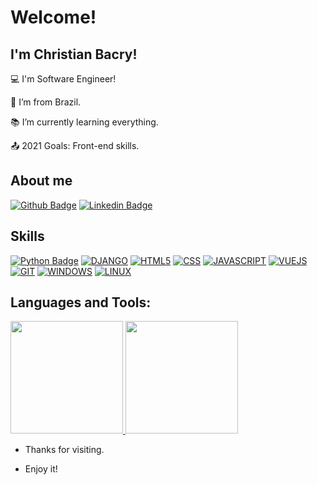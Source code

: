 
# Welcome!

 

## I'm Christian Bacry!

:computer: I'm Software Engineer!

:house_with_garden: I’m from Brazil.

:books: I’m currently learning everything.

:outbox_tray: 2021 Goals: Front-end skills. 

 
## About me

[![Github Badge](https://img.shields.io/badge/GitHub-100000?style=for-the-badge&logo=github&logoColor=white)]( https://github.com/chris-bacry) [![Linkedin Badge](https://img.shields.io/badge/LinkedIn-0077B5?style=for-the-badge&logo=linkedin&logoColor=white)](https://www.linkedin.com/in/christian-bacry-024a46138/)

## Skills

[![Python Badge](https://img.shields.io/badge/Python-3776AB?style=for-the-badge&logo=python&logoColor=white)]()
[![DJANGO](https://img.shields.io/badge/Django-092E20?style=for-the-badge&logo=django&logoColor=white)]()
[![HTML5](https://img.shields.io/badge/HTML5-E34F26?style=for-the-badge&logo=html5&logoColor=white)]()
[![CSS](https://img.shields.io/badge/CSS-239120?&style=for-the-badge&logo=css3&logoColor=white)]()
[![JAVASCRIPT](https://img.shields.io/badge/JavaScript-F7DF1E?style=for-the-badge&logo=javascript&logoColor=black)]()
[![VUEJS](https://img.shields.io/badge/Vue.js-35495E?style=for-the-badge&logo=vue.js&logoColor=4FC08D)]()
[![GIT](https://img.shields.io/badge/Git-E34F26?style=for-the-badge&logo=git&logoColor=white)]()
[![WINDOWS](https://img.shields.io/badge/Windows-017AD7?style=for-the-badge&logo=windows&logoColor=white)]()
[![LINUX](https://img.shields.io/badge/Linux-E34F26?style=for-the-badge&logo=linux&logoColor=black)]()

## Languages and Tools:
<div>
  <a href="https://github.com/chris-bacry">
    <img height="180em" src="https://github-readme-stats.vercel.app/api/top-langs/?username=chris-bacry&layout=compact&langs_count=7&theme=dracula"/>
    <img height="180em" src="https://github-readme-stats.vercel.app/api?username=chris-bacry&show_icons=true&theme=dracula&include_all_commits=true&count_private=true"/>
  </a>
</div>

- Thanks for visiting.

- Enjoy it!
